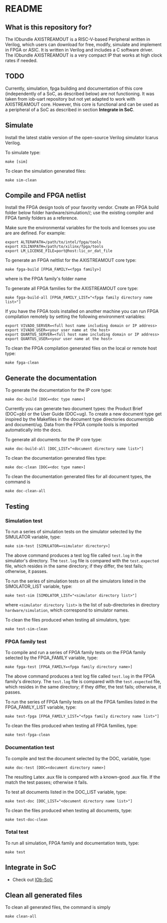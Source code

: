 # README #

## What is this repository for? ##

The IObundle AXISTREAMOUT is a RISC-V-based Peripheral written in Verilog, which users
can download for free, modify, simulate and implement in FPGA or ASIC. It is
written in Verilog and includes a C software driver.  The IObundle AXISTREAMOUT is a
very compact IP that works at high clock rates if needed. 

## TODO

Currently, simulation, fpga building and documentation of this core (independently of a SoC, as described below) are not functioning. It was taken from iob-uart repository but not yet adapted to work with AXISTREAMOUT core.
However, this core is functional and can be used as a peripheral of a SoC as described in section **Integrate in SoC**.

## Simulate

Install the latest stable version of the open-source Verilog simulator Icarus Verilog.

To simulate type:
```
make [sim]
```

To clean the simulation generated files:
```
make sim-clean
```

## Compile and FPGA netlist

Install the FPGA design tools of your favority vendor. Create an FPGA build
folder below folder hardware/simulation/<compiler>/<fpga family>; use the
existing compiler and FPGA family folders as a reference.

Make sure the environmental variables for the tools and licenses you use are are defined. For example:
```
export ALTERAPATH=/path/to/intel/fpga/tools
export XILINXPATH=/path/to/xilinx/fpga/tools
export LM_LICENSE_FILE=port@host:lic_or_dat_file
```

To generate an FPGA neltlist for the AXISTREAMOUT core type:
```
make fpga-build [FPGA_FAMILY=<fpga family>]
```
where <fpga family> is the FPGA family's folder name

To generate all FPGA families for the AXISTREAMOUT core type:
```
make fpga-build-all [FPGA_FAMILY_LIST="<fpga family directory name list>"]
```

If you have the FPGA tools installed on another machine you can run FPGA compilation remotely by setting the following environment variables:

```
export VIVADO_SERVER=<full host name including domain or IP address>
export VIVADO_USER=<your user name at the host>
export QUARTUS_SERVER=<full host name including domain or IP address>
export QUARTUS_USER=<your user name at the host>
```

To clean the FPGA compilation generated files on the local or remote host type:
```
make fpga-clean
```



## Generate the documentation ##

To generate the documentation for the IP core type:
```
make doc-build [DOC=<doc type name>]
```

Currently you can generate two document types: the Product Brief (DOC=pb)
or the User Guide (DOC=ug). To create a new document type get inspired by
the Makefiles in the document type directories document/pb and document/ug. Data
from the FPGA compile tools is imported automatically into the docs.

To generate all documents for the IP core type:
```
make doc-build-all [DOC_LIST="<document directory name list>"]
```

To clean the documentation generated files type:
```
make doc-clean [DOC=<doc type name>]
```

To clean the documentation generated files for all document types, the command is
```
make doc-clean-all
```


## Testing

### Simulation test

To run a series of simulation tests on the simulator selected by the SIMULATOR
variable, type:

```
make sim-test [SIMULATOR=<simulator directory>]
```

The above command produces a test log file called `test.log` in the simulator's
directory. The `test.log` file is compared with the `test.expected` file, which
resides in the same directory; if they differ, the test fails; otherwise, it
passes.

To run the series of simulation tests on all the simulators listed in the
SIMOLATOR\_LIST variable, type:

```
make test-sim [SIMOLATOR_LIST="<simulator directory list>"]
```

where `<simulator directory list>` is the list of sub-directories in directory
`hardware/simulation`, which correspond to simulator names.

To clean the files produced when testing all simulators, type:

```
make test-sim-clean
```


### FPGA family test

To compile and run a series of FPGA family tests on the FPGA family selected by the FPGA\_FAMILY
variable, type:

```
make fpga-test [FPGA_FAMILY=<fpga family directory name>]
```

The above command produces a test log file called `test.log` in the FPGA family's
directory. The `test.log` file is compared with the `test.expected` file, which
resides in the same directory; if they differ, the test fails; otherwise, it
passes.

To run the series of FPGA family tests on all the FPGA families listed in the FPGA\_FAMILY\_LIST
variable, type:

```
make test-fpga [FPGA_FAMILY_LIST="<fpga family directory name list>"]
```

To clean the files produced when testing all FPGA families, type:
```
make test-fpga-clean
```


### Documentation test

To compile and test the document selected by the DOC, variable, type:

```
make doc-test [DOC=<document directory name>]
```

The resulting Latex .aux file is compared with a known-good .aux file. If the
match the test passes; otherwise it fails.

To test all documents listed in the DOC\_LIST variable, type:

```
make test-doc [DOC_LIST="<document directory name list>"]
```

To clean the files produced when testing all documents, type:
```
make test-doc-clean
```

### Total test

To run all simulation, FPGA family and documentation tests,
type:
```
make test
```


## Integrate in SoC ##

* Check out [IOb-SoC](https://github.com/IObundle/iob-soc)

## Clean all generated files ##
To clean all generated files, the command is simply
```
make clean-all
```
